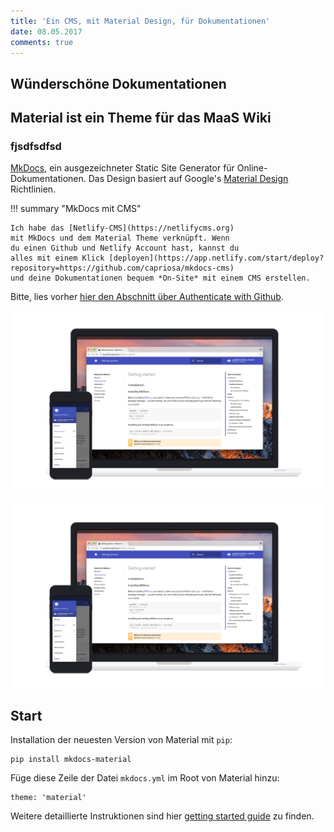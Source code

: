 ```yaml
---
title: 'Ein CMS, mit Material Design, für Dokumentationen'
date: 08.05.2017
comments: true
---
```

## Wünderschöne Dokumentationen

## Material ist ein Theme für das MaaS Wiki

### fjsdfsdfsd


 [MkDocs](http://www.mkdocs.org), ein ausgezeichneter Static Site Generator für Online-Dokumentationen. Das Design basiert auf Google's [Material Design](https://www.google.com/design/spec/material-design)
Richtlinien.

!!! summary "MkDocs mit CMS"

    Ich habe das [Netlify-CMS](https://netlifycms.org) 
    mit MkDocs und dem Material Theme verknüpft. Wenn 
    du einen Github und Netlify Account hast, kannst du 
    alles mit einem Klick [deployen](https://app.netlify.com/start/deploy?repository=https://github.com/capriosa/mkdocs-cms) 
    und deine Dokumentationen bequem *On-Site* mit einem CMS erstellen.

Bitte, lies vorher [hier den Abschnitt über Authenticate with Github](https://www.netlifycms.org/docs/test-drive/).

[![Material für MkDocs](images/material.png)](images/material.png)

[![enter image description here](images/material.png)](images/material.png)

## Start

Installation der neuesten Version von Material mit `pip`:

    pip install mkdocs-material

Füge diese Zeile der Datei `mkdocs.yml` im Root von Material hinzu:

    theme: 'material'

Weitere detaillierte Instruktionen sind hier [getting started guide](getting-started.md) zu finden.


<!--stackedit_data:
eyJkaXNjdXNzaW9ucyI6eyJmQkY5N0JCYzd4RGt3NngzIjp7In
N0YXJ0Ijo5ODEsImVuZCI6MTA1NiwidGV4dCI6IlshW2VudGVy
IGltYWdlIGRlc2NyaXB0aW9uIGhlcmVdKGltYWdlcy9tYXRlcm
lhbC5wbmcpXShpbWFnZXMvbWF0ZXJpYWwucG5nKSJ9fSwiY29t
bWVudHMiOnsiR3VzSGtuanFRbW5FOUVzVSI6eyJkaXNjdXNzaW
9uSWQiOiJmQkY5N0JCYzd4RGt3NngzIiwic3ViIjoiZ2g6MzA5
MDg3OTUiLCJ0ZXh0IjoiV2hhdCBpcyB0aGlzIGNvbW1lbnQgZG
9pbmcgaGVyZT8iLCJjcmVhdGVkIjoxNjg0NzY5OTgwMTQxfX0s
Imhpc3RvcnkiOlstNTkxNDIxNjg1LDI4MTE0NTIzMl19
-->
